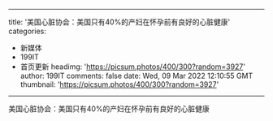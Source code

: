 
---
title: '美国心脏协会：美国只有40%的产妇在怀孕前有良好的心脏健康'
categories: 
 - 新媒体
 - 199IT
 - 首页更新
headimg: 'https://picsum.photos/400/300?random=3927'
author: 199IT
comments: false
date: Wed, 09 Mar 2022 12:10:55 GMT
thumbnail: 'https://picsum.photos/400/300?random=3927'
---

<div>   
美国心脏协会：美国只有40%的产妇在怀孕前有良好的心脏健康  
</div>
            